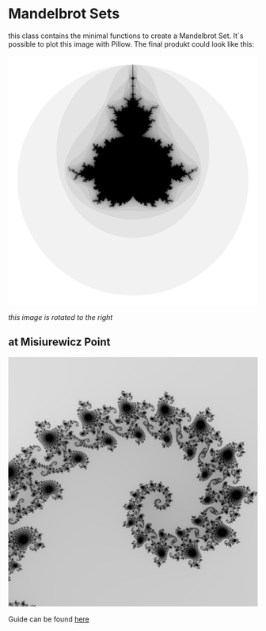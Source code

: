 # Mandelbrot Sets

this class contains the minimal functions to create a Mandelbrot Set. It´s possible to plot this image with Pillow. The 
final produkt could look like this:

![Mandelbrot Set](MandelBrot1080.png)

*this image is rotated to the right*

## at Misiurewicz Point

![Mandelbrot Spiral](MandelBrot_Spiral.png)

Guide can be found [here](https://realpython.com/mandelbrot-set-python/)
